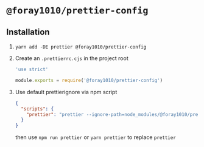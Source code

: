 # `@foray1010/prettier-config`

## Installation

1. `yarn add -DE prettier @foray1010/prettier-config`

1. Create an `.prettierrc.cjs` in the project root

   ```js
   'use strict'

   module.exports = require('@foray1010/prettier-config')
   ```

1. Use default prettierignore via npm script

   ```json
   {
     "scripts": {
       "prettier": "prettier --ignore-path=node_modules/@foray1010/prettier-config/prettierignore"
     }
   }
   ```

   then use `npm run prettier` or `yarn prettier` to replace `prettier`
